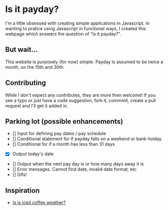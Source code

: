 # Is it payday?

I'm a little obsessed with creating simple applications in Javascript. In wanting to pratice using Javascript in functional ways, I created this webpage which answers the question of "Is it payday?". 

## But wait...
This website is purposely (for now) simple. Payday is assumed to be twice a month, on the 15th and 30th.

## Contributing

While I don't expect any contributes, they are more then welcome! If you see a typo or just have a code suggestion, fork it, commmit, create a pull request and I'll get it added in. 

## Parking lot (possible enhancements)

- [] Input for defining pay dates / pay schedule
- [] Conditional statement for if payday falls on a weekend or bank holday
- [] Conditional for if a month has less than 31 days
- [x] Output today's date
- [] Output when the next pay day is or how many days away it is
- [] Error messages. Cannot find date, invalid date format, etc
- [] Gifs!

## Inspiration

* [Is is iced coffee weather?](http://isiticedcoffeeweather.com/)
